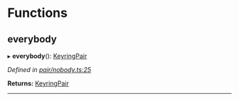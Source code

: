 

# Functions

<a id="everybody"></a>

##  everybody

▸ **everybody**(): [KeyringPair](../interfaces/_types_.keyringpair.md)

*Defined in [pair/nobody.ts:25](https://github.com/polkadot-js/common/blob/420f807/packages/keyring/src/pair/nobody.ts#L25)*

**Returns:** [KeyringPair](../interfaces/_types_.keyringpair.md)

___

